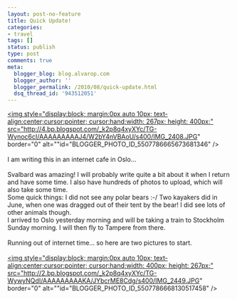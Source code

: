 ```yaml
---
layout: post-no-feature
title: Quick Update!
categories:
- travel
tags: []
status: publish
type: post
comments: true
meta:
  blogger_blog: blog.alvarop.com
  blogger_author: ''
  blogger_permalink: /2010/08/quick-update.html
  dsq_thread_id: '943512051'
---
```

<a onblur="try {parent.deselectBloggerImageGracefully();} catch(e) {}" href="http://4.bp.blogspot.com/_k2p8q4xyXYc/TG-Wynoc6cI/AAAAAAAAAJ4/W2bY4nVBAoU/s1600/IMG_2408.JPG"><img style="display:block; margin:0px auto 10px; text-align:center;cursor:pointer; cursor:hand;width: 267px; height: 400px;" src="http://4.bp.blogspot.com/_k2p8q4xyXYc/TG-Wynoc6cI/AAAAAAAAAJ4/W2bY4nVBAoU/s400/IMG_2408.JPG" border="0" alt=""id="BLOGGER_PHOTO_ID_5507786665673681346" /></a><br /><br />I am writing this in an internet cafe in Oslo...<br /><br />Svalbard was amazing! I will probably write quite a bit about it when I return and have some time. I also have hundreds of photos to upload, which will also take some time.<br />Some quick things: I did not see any polar bears :-/ Two kayakers did in June, when one was dragged out of their tent by the bear! I did see lots of other animals though.<br />I arrived to Oslo yesterday morning and will be taking a train to Stockholm Sunday morning. I will then fly to Tampere from there.<br /><br />Running out of internet time... so here are two pictures to start.<br /><br /><a onblur="try {parent.deselectBloggerImageGracefully();} catch(e) {}" href="http://2.bp.blogspot.com/_k2p8q4xyXYc/TG-WywyNQdI/AAAAAAAAAKA/JYbcrME8Cdg/s1600/IMG_2449.JPG"><img style="display:block; margin:0px auto 10px; text-align:center;cursor:pointer; cursor:hand;width: 400px; height: 267px;" src="http://2.bp.blogspot.com/_k2p8q4xyXYc/TG-WywyNQdI/AAAAAAAAAKA/JYbcrME8Cdg/s400/IMG_2449.JPG" border="0" alt=""id="BLOGGER_PHOTO_ID_5507786668130517458" /></a>
